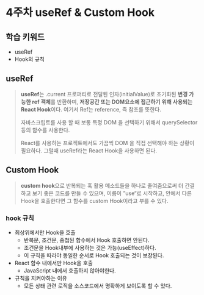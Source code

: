 # 4주차 useRef & Custom Hook

## 학습 키워드

- useRef
- Hook의 규칙

## useRef

> **useRef**는 .current 프로퍼티로 전달된 인자(initialValue)로 초기화된 **변경 가능한 ref 객체**를 반환하며, **저장공간 또는 DOM요소에 접근하기 위해 사용되는 React Hook**이다. 여기서 Ref는 reference, 즉 참조를 뜻한다.
>
> 자바스크립트를 사용 할 때 보통 특정 DOM 을 선택하기 위해서 querySelector 등의 함수를 사용한다.
>
> React를 사용하는 프로젝트에서도 가끔씩 DOM 을 직접 선택해야 하는 상황이 필요하다. 그럴때 useRef라는 React Hook을 사용하면 된다.

## Custom Hook

> **custom hook**으로 반복되는 훅 활용 메소드들을 하나로 줄여줌으로써 더 간결하고 보기 좋은 코드를 만들 수 있으며, 이름이 ”use“로 시작하고, 안에서 다른 Hook을 호출한다면 그 함수를 custom Hook이라고 부를 수 있다.

### hook 규칙

- 최상위에서만 Hook을 호출
  - 반복문, 조건문, 중첩된 함수에서 Hook 호출하면 안된다.
  - 조건문을 Hook내부에 사용하는 것은 가능(useEffect)하다.
  - 이 규칙을 따라야 동일한 순서로 Hook 호출되는 것이 보장된다.
- React 함수 내에서만 Hook을 호출
  - JavaScript 내에서 호출하지 않아야한다.
- 규칙을 지켜야하는 이유
  - 모든 상태 관련 로직을 소스코드에서 명확하게 보이도록 할 수 있다.
